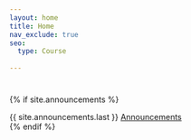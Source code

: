```yaml
---
layout: home
title: Home
nav_exclude: true
seo: 
  type: Course
  
---
```

<link rel="stylesheet" href="https://nadirabbasitu.github.io/fall2024_se200a/assets/css/style.css">
<script>
  document.title = "{{ site.title }}"
</script>

<h1 class="mb-2" id="tagLine"></h1>


<!-- Announcements -->
{% if site.announcements %}
  <div class="fs-3" id="ann-btn">
    {{ site.announcements.last }}
    <a href="announcements/" class="btn btn-outline">Announcements</a>
  </div>
{% endif %}

<!-- Site Title -->
<h2 id="title"></h2>

<!-- Site Description -->
<p id="description"></p>

<!-- Guide Links -->
<a href="" id="guide"></a>

<div id="loader"></div>

<script src="https://nadirabbasitu.github.io/fall2024_se200a/assets/js/library.js"></script>
<script>
        const siteButton = document.getElementById('menu-button');
        const siteNav = document.querySelector('.site-nav');

        let isVisible = false;

        siteButton.addEventListener('click', function(event) {
            event.preventDefault();
            if (isVisible) {
                siteNav.style.display = 'none';
                isVisible = false;
            } else {
                siteNav.style.display = 'block';
                isVisible = true;
            }
        });
    </script>
<script>
    library.staticData("{{site.courseDetails_sheet_url}}", "{{site.courseDetails}}","general_site_details", "indexView" ,{{site.site_mode_isOffline}}, "{{site.general_data_csv}}");
</script>
